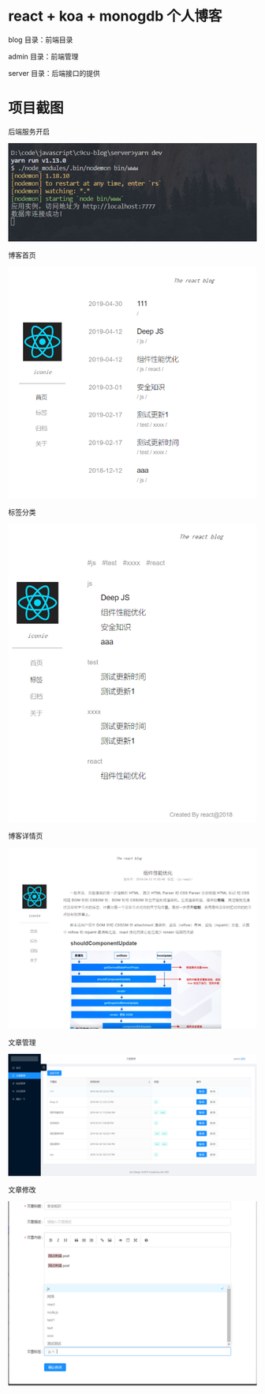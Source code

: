 # react + koa + monogdb 个人博客

blog 目录：前端目录

admin 目录：前端管理

server 目录：后端接口的提供

# 项目截图

后端服务开启

![后端服务开启](./img/后端服务开启.png)

博客首页

![博客首页](./img/博客首页.png)

标签分类

![标签分类](./img/标签分类.png)

博客详情页

![博客详情页](./img/博客详情页.png)

文章管理

![文章管理](./img/文章管理.png)

文章修改

![文章修改](./img/文章修改.png)
